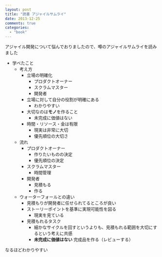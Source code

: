 ```yaml
---
layout: post
title: "読書 アジャイルサムライ"
date: 2013-12-25
comments: true
categories:
  - "book"
---
```


アジャイル開発について悩んでおりましたので、噂のアジャイルサムライを読みました

- 学べたこと
  - 考え方
    - 立場の明確化
      - プロダクトオーナー
      - スクラムマスター
      - 開発者
    - 立場に対して自分の役割が明確にある
      - わかりやすい
    - 大切なのは**モノ**を作ること
      - 未完成に価値はない
    - 時間・リソース・金は有限
      - 現実は非常に大切
      - 優先順位の大切さ
  - 流れ
      - プロダクトオーナー
        - 作りたいものの決定
        - 優先順位の決定
      - スクラムマスター
        - 時間管理
      - 開発者
        - 見積もる
        - 作る
  - ウォーターフォールとの違い
    - 見積もりが開発者に任せられてるところが良い
    - ストーリーポイントを基準に実現可能性を図る
      - 現実を見ている
    - 見積もれるタスク
      - 細かなサイクルを回すというよりも、見積もれる範囲を大切にするという考えに共感
      - **未完成に価値はない** 完成品を作る（レビューする）

なるほどわかりやすい
